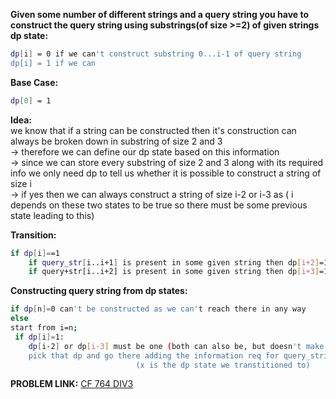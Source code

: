 **Given some number of different strings and a query string you have to construct the query string using substrings(of size >=2) of given strings**\
**dp state:**
```sh
dp[i] = 0 if we can't construct substring 0...i-1 of query string
dp[i] = 1 if we can
```
**Base Case:**
```sh
dp[0] = 1
```
**Idea:**\
we know that if a string can be constructed then it's construction can always be broken down in substring of size 2 and 3\
-> therefore we can define our dp state based on this information\
-> since we can store every substring of size 2 and 3 along with its required info we only need dp to tell us whether it is possible to construct a string of size i \
-> if yes then we can always construct a string of size i-2 or i-3 as ( i depends on these two states to be true so there must be some previous state leading to this)

**Transition:**
```sh
if dp[i]==1
    if query_str[i..i+1] is present in some given string then dp[i+2]=1
    if query+str[i..i+2] is present in some given string then dp[i+3]=1
```

**Constructing query string from dp states:**
```sh
if dp[n]=0 can't be constructed as we can't reach there in any way
else
start from i=n;
 if dp[i]=1:
    dp[i-2] or dp[i-3] must be one (both can also be, but doesn't make any diff)
    pick that dp and go there adding the information req for query_string[x-1....i-1] 
                            (x is the dp state we transtitioned to)
```                            

**PROBLEM LINK:**
[CF 764 DIV3](https://codeforces.com/contest/1624/problem/E)
                            
                            
                            
     
